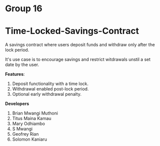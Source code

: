 #  Group 16

# Time-Locked-Savings-Contract
A savings contract where users deposit funds and withdraw only after the lock period.

It's use case is to encourage savings and restrict witdrawals unstil a set date by the user.

**Features**:
1. Deposit functionality with a time lock.
2. Withdrawal enabled post-lock period.
3. Optional early withdrawal penalty.

**Developers**
1. Brian Mwangi Muthoni	
2. Titus Maina Kamau	
3. Mary Odhiambo	
4. S Mwangi	
5. Geofrey	Rian
6. Solomon Kaniaru


